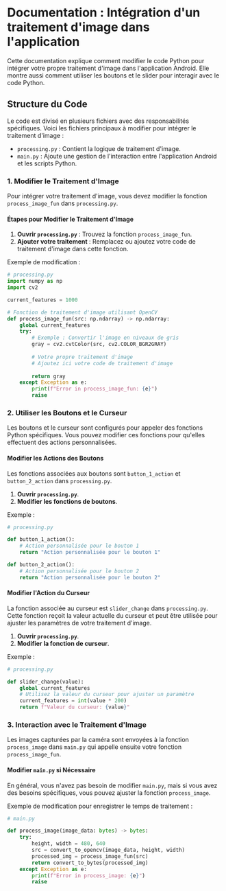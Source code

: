 # Documentation : Intégration d'un traitement d'image dans l'application

Cette documentation explique comment modifier le code Python pour intégrer votre propre traitement d'image dans l'application Android. Elle montre aussi comment utiliser les boutons et le slider pour interagir avec le code Python.

## Structure du Code

Le code est divisé en plusieurs fichiers avec des responsabilités spécifiques. Voici les fichiers principaux à modifier pour intégrer le traitement d'image :

- `processing.py` : Contient la logique de traitement d'image.
- `main.py` : Ajoute une gestion de l'interaction entre l'application Android et les scripts Python.

### 1. Modifier le Traitement d'Image

Pour intégrer votre traitement d'image, vous devez modifier la fonction `process_image_fun` dans `processing.py`.

#### Étapes pour Modifier le Traitement d'Image

1. **Ouvrir `processing.py`** : Trouvez la fonction `process_image_fun`.
2. **Ajouter votre traitement** : Remplacez ou ajoutez votre code de traitement d'image dans cette fonction.

Exemple de modification :
```python
# processing.py
import numpy as np
import cv2

current_features = 1000

# Fonction de traitement d'image utilisant OpenCV
def process_image_fun(src: np.ndarray) -> np.ndarray:
    global current_features
    try:
        # Exemple : Convertir l'image en niveaux de gris
        gray = cv2.cvtColor(src, cv2.COLOR_BGR2GRAY)
        
        # Votre propre traitement d'image
        # Ajoutez ici votre code de traitement d'image
        
        return gray
    except Exception as e:
        print(f"Error in process_image_fun: {e}")
        raise
```

### 2. Utiliser les Boutons et le Curseur

Les boutons et le curseur sont configurés pour appeler des fonctions Python spécifiques. Vous pouvez modifier ces fonctions pour qu'elles effectuent des actions personnalisées.

#### Modifier les Actions des Boutons

Les fonctions associées aux boutons sont `button_1_action` et `button_2_action` dans `processing.py`.

1. **Ouvrir `processing.py`**.
2. **Modifier les fonctions de boutons**.

Exemple :
```python
# processing.py

def button_1_action():
    # Action personnalisée pour le bouton 1
    return "Action personnalisée pour le bouton 1"

def button_2_action():
    # Action personnalisée pour le bouton 2
    return "Action personnalisée pour le bouton 2"
```

#### Modifier l'Action du Curseur

La fonction associée au curseur est `slider_change` dans `processing.py`. Cette fonction reçoit la valeur actuelle du curseur et peut être utilisée pour ajuster les paramètres de votre traitement d'image.

1. **Ouvrir `processing.py`**.
2. **Modifier la fonction de curseur**.

Exemple :
```python
# processing.py

def slider_change(value):
    global current_features
    # Utilisez la valeur du curseur pour ajuster un paramètre
    current_features = int(value * 200)
    return f"Valeur du curseur: {value}"
```

### 3. Interaction avec le Traitement d'Image

Les images capturées par la caméra sont envoyées à la fonction `process_image` dans `main.py` qui appelle ensuite votre fonction `process_image_fun`.

#### Modifier `main.py` si Nécessaire

En général, vous n'avez pas besoin de modifier `main.py`, mais si vous avez des besoins spécifiques, vous pouvez ajuster la fonction `process_image`.

Exemple de modification pour enregistrer le temps de traitement :
```python
# main.py

def process_image(image_data: bytes) -> bytes:
    try:
        height, width = 480, 640
        src = convert_to_opencv(image_data, height, width)
        processed_img = process_image_fun(src)
        return convert_to_bytes(processed_img)
    except Exception as e:
        print(f"Error in process_image: {e}")
        raise
```
